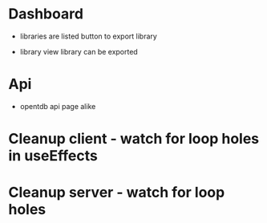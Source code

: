 # Dashboard

- libraries are listed
  button to export library

- library view
  library can be exported

# Api

- opentdb api page alike

# Cleanup client - watch for loop holes in useEffects

# Cleanup server - watch for loop holes

